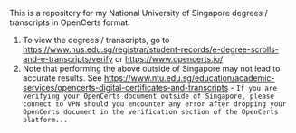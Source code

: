 This is a repository for my National University of Singapore degrees / transcripts in OpenCerts format. 

1. To view the degrees / transcripts, go to <https://www.nus.edu.sg/registrar/student-records/e-degree-scrolls-and-e-transcripts/verify> or <https://www.opencerts.io/>
1. Note that performing the above outside of Singapore may not lead to accurate results. See <https://www.ntu.edu.sg/education/academic-services/opencerts-digital-certificates-and-transcripts> - `If you are verifying your OpenCerts document outside of Singapore, please connect to VPN should you encounter any error after dropping your OpenCerts document in the verification section of the OpenCerts platform...`
